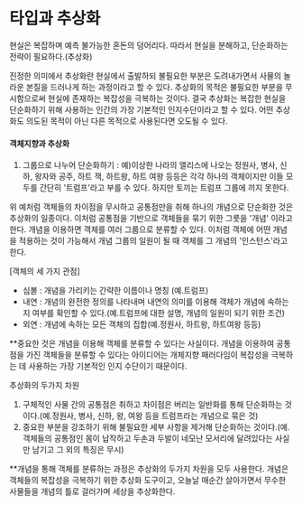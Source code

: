 # 타입과 추상화
현실은 복잡하며 예측 불가능한 혼돈의 덩어리다. 따라서 현실을 분해하고, 단순화하는 전략이 필요하다.(추상화)

진정한 의미에서 추상화란 현실에서 출발하되 불필요한 부분은 도려내가면서 사물의 놀라운 본질을 드러나게 하는 과정이라고 할 수 있다. 추상화의 목적은 불필요한 부분을 무시함으로써 현실에 존재하는 복잡성을 극복하는 것이다. 결국 추상화는 복잡한 현실을 단순화하기 위해 사용하는 인간의 가장 기본적인 인지수단이라고 할 수 있다. 어떤 추상화도 의도된 목적이 아닌 다른 목적으로 사용된다면 오도될 수 있다. 

#### __객체지향과 추상화__
1) 그룹으로 나누어 단순화하기 : 예)이상한 나라의 앨리스에 나오는 정원사, 병사, 신하, 왕자와 공주, 하트 잭, 하트왕, 하트 여왕 등등은 각각 하나의 객체이지만 이들 모두를 간단히 '트럼프'라고 부를 수 있다. 하지만 토끼는 트럼프 그룹에 끼지 못한다.

위 예처럼 객체들의 차이점을 무시하고 공통점만을 취해 하나의 개념으로 단순화한 것은 추상화의 일종이다. 이처럼 공통점을 기반으로 객체들을 묶기 위한 그릇을 '개념' 이라고 한다. 개념을 이용하면 객체를 여러 그룹으로 분류할 수 있다. 이처럼 객체에 어떤 개념을 적용하는 것이 가능해서 개념 그룹의 일원이 될 때 객체를 그 개념의 '인스턴스'라고 한다.

[객체의 세 가지 관점]
* 심볼 : 개념을 가리키는 간략한 이름이나 명칭 (예.트럼프)
* 내연 : 개념의 완전한 정의를 나타내며 내연의 의미를 이용해 객체가 개념에 속하는지 여부를 확인할 수 있다.(예.트럼프에 대한 설명, 개념의 일원이 되기 위한 조건)
* 외연 : 개념에 속하는 모든 객체의 집합(예.정원사, 하트왕, 하트여왕 등등)

**중요한 것은 개념을 이용해 객체를 분류할 수 있다는 사실이다. 개념을 이용하여 공통점을 가진 객체들을 분류할 수 있다는 아이디어는 개체지향 패러다임이 복잡성을 극복하는 데 사용하는 가장 기본적인 인지 수단이기 때문이다.

추상화의 두가지 차원
1) 구체적인 사물 간의 공통점은 취하고 차이점은 버리는 일반화를 통해 단순화하는 것이다.(예.정원사, 병사, 신하, 왕, 여왕 등을 트럼프라는 개념으로 묶은 것)
2) 중요한 부분을 강조하기 위해 불필요한 세부 사항을 제거해 단순화하는 것이다.(예.객체들의 공통점인 몸이 납작하고 두손과 두발이 네모난 모서리에 달려있다는 사실만 남기고 그 외의 특징은 무시)

**개념을 통해 객체를 분류하는 과정은 추상화의 두가지 차원을 모두 사용한다. 개념은 객체들의 복잡성을 극복하기 위한 추상화 도구이고, 오늘날 매순간 살아가면서 무수한 사물들을 개념의 틀로 걸러가며 세상을 추상화한다.